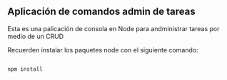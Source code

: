## Aplicación de comandos admin de tareas

Esta es una palicación de consola en Node para andministrar tareas por medio de un CRUD


Recuerden instalar los paquetes node con el siguiente comando:

`````

npm install

`````